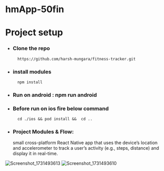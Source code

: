 # hmApp-50fin

# Project setup
- ### Clone the repo  
        https://github.com/harsh-mungara/fitness-tracker.git
- ### install modules
        npm install
- ### Run on android : npm run android
- ### Before run on ios fire below command
        cd ./ios && pod install &&  cd ..

- ### Project Modules & Flow:
     small cross-platform React Native app that uses the device’s location and accelerometer to track a user’s activity (e.g., steps, distance) and display it in real-time.



![Screenshot_1731493613](https://github.com/user-attachments/assets/730ddab4-5470-42c1-908b-985aa8e7e677)
![Screenshot_1731493610](https://github.com/user-attachments/assets/43031bad-def7-46ca-9016-12451d2baaec)
